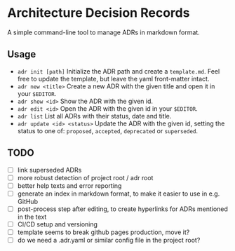 # Architecture Decision Records

A simple command-line tool to manage ADRs in markdown format.

## Usage

- `adr init [path]`
  Initialize the ADR path and create a `template.md`. Feel free to update the template, but leave
  the yaml front-matter intact.
- `adr new <title>`
  Create a new ADR with the given title and open it in your `$EDITOR`.
- `adr show <id>`
  Show the ADR with the given id.
- `adr edit <id>`
  Open the ADR with the given id in your `$EDITOR`.
- `adr list`
  List all ADRs with their status, date and title.
- `adr update <id> <status>`
  Update the ADR with the given id, setting the status to one of: `proposed`, `accepted`,
  `deprecated` or `superseded`.

## TODO

- [ ] link superseded ADRs
- [ ] more robust detection of project root / adr root
- [ ] better help texts and error reporting
- [ ] generate an index in markdown format, to make it easier to use in e.g. GitHub
- [ ] post-process step after editing, to create hyperlinks for ADRs mentioned in the text
- [ ] CI/CD setup and versioning
- [ ] template seems to break github pages production, move it?
- [ ] do we need a .adr.yaml or similar config file in the project root?
